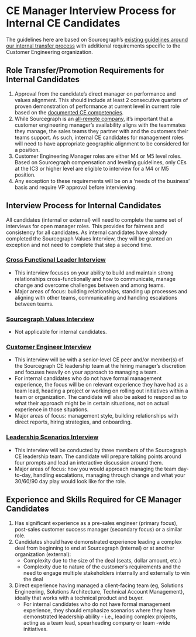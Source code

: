 # CE Manager Interview Process for Internal CE Candidates

The guidelines here are based on Sourcegraph’s [existing guidelines around our internal transfer process](https://handbook.sourcegraph.com/company-info-and-process/working-at-sourcegraph/switching-teams) with additional requirements specific to the Customer Engineering organization.

## Role Transfer/Promotion Requirements for Internal Candidates

1. Approval from the candidate’s direct manager on performance and values alignment. This should include at least 2 consecutive quarters of proven demonstration of performance at current level in current role based on the [documented CE competencies](https://sourcegraph.latticehq.com/grow/tracks/d4394744-a08e-4abf-a992-5b532f135a10).
1. While Sourcegraph is an [all-remote company](https://handbook.sourcegraph.com/company-info-and-process/remote#all-remote), it’s important that a customer engineering manager’s availability aligns with the teammates they manage, the sales teams they partner with and the customers their teams support. As such, internal CE candidates for management roles will need to have appropriate geographic alignment to be considered for a position.
1. Customer Engineering Manager roles are either M4 or M5 level roles. Based on Sourcegraph compensation and leveling guidelines, only CEs at the IC3 or higher level are eligible to interview for a M4 or M5 position.
1. Any exception to these requirements will be on a ‘needs of the business’ basis and require VP approval before interviewing.

## Interview Process for Internal Candidates

All candidates (internal or external) will need to complete the same set of interviews for open manager roles. This provides for fairness and consistency for all candidates. As internal candidates have already completed the Sourcegraph Values Interview, they will be granted an exception and not need to complete that step a second time.

### [Cross Functional Leader Interview](https://handbook.sourcegraph.com/departments/talent/process/types_of_interviews#cross-functional-collaboration-with-a-peer)

- This interview focuses on your ability to build and maintain strong relationships cross-functionally and how to communicate, manage change and overcome challenges between and among teams.
- Major areas of focus: building relationships, standing up processes and aligning with other teams, communicating and handling escalations between teams.

### [Sourcegraph Values Interview](https://handbook.sourcegraph.com/departments/talent/process/evaluating_values)

- Not applicable for internal candidates.

### [Customer Engineer Interview](https://handbook.sourcegraph.com/departments/talent/process/types_of_interviews#leadership--team-management-with-2-ic-ces)

- This interview will be with a senior-level CE peer and/or member(s) of the Sourcegraph CE leadership team at the hiring manager’s discretion and focuses heavily on your approach to managing a team.
- For internal candidates who do not have formal management experience, the focus will be on relevant experience they have had as a team lead, heading a project or working on rolling out initiatives within a team or organization. The candidate will also be asked to respond as to what their approach might be in certain situations, not on actual experience in those situations.
- Major areas of focus: management style, building relationships with direct reports, hiring strategies, and onboarding.

### [Leadership Scenarios Interview](https://handbook.sourcegraph.com/departments/talent/process/types_of_interviews#working-session-leadership-scenarios-interview-live-working-session-instructions)

- This interview will be conducted by three members of the Sourcegraph CE leadership team. The candidate will prepare talking points around four prompts and lead an interactive discussion around them.
- Major areas of focus: how you would approach managing the team day-to-day, handling escalations, managing through change and what your 30/60/90 day play would look like for the role.

## Experience and Skills Required for CE Manager Candidates

1. Has significant experience as a pre-sales engineer (primary focus), post-sales customer success manager (secondary focus) or a similar role.
1. Candidates should have demonstrated experience leading a complex deal from beginning to end at Sourcegraph (internal) or at another organization (external):
   - Complexity due to the size of the deal (seats, dollar amount, etc.)
   - Complexity due to nature of the customer’s requirements and the need to engage multiple stakeholders internally and externally to win the deal
1. Direct experience having managed a client-facing team (eg, Solutions Engineering, Solutions Architecture, Technical Account Management), ideally that works with a technical product and buyer.
   - For internal candidates who do not have formal management experience, they should emphasize scenarios where they have demonstrated leadership ability - i.e., leading complex projects, acting as a team lead, spearheading company or team -wide initiatives.
